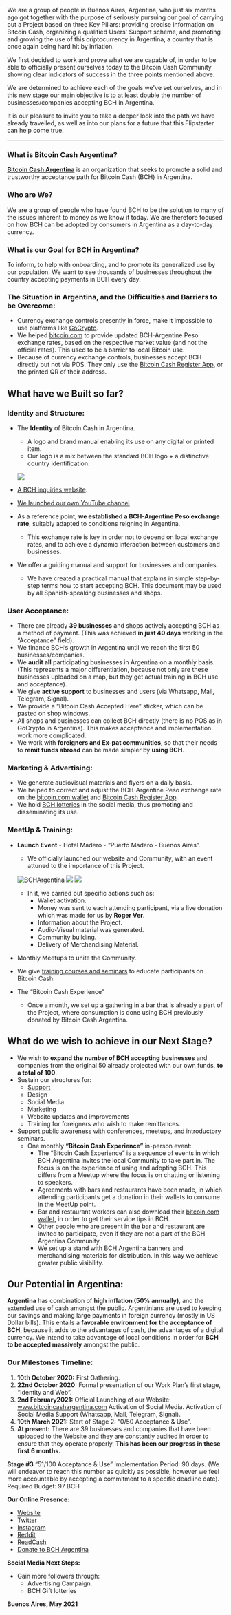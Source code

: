 We are a group of people in Buenos Aires, Argentina, who just six months ago got together with the purpose of seriously pursuing our goal of carrying out a Project based on three Key Pillars: providing precise information on Bitcoin Cash, organizing a qualified Users' Support scheme, and promoting and growing the use of this criptocurrency in Argentina, a country that is once again being hard hit by inflation. 

We first decided to work and prove what we are capable of, in order to be able to officially present ourselves today to the Bitcoin Cash Community showing clear indicators of success in the three points mentioned above.

We are determined to achieve each of the goals we've set ourselves, and in this new stage our main objective is to at least double the number of businesses/companies accepting BCH in Argentina.

It is our pleasure to invite you to take a deeper look into the path we have already travelled, as well as into our plans for a future that this Flipstarter can help come true.


---------------------------------------------------------------------------------------------------------------------------

### What is Bitcoin Cash Argentina?

[**Bitcoin Cash Argentina**](https://bitcoincashargentina.com/) is an organization that seeks to promote a solid and trustworthy acceptance path for Bitcoin Cash (BCH) in Argentina.

### Who are We?
We are a group of people who have found BCH to be the solution to many of the issues inherent to money as we know it today.  We are therefore focused on how BCH can be adopted by consumers in Argentina as a day-to-day currency.

### What is our Goal for BCH in Argentina?
To inform, to help with onboarding, and to promote its generalized use by our population. We want to see thousands of businesses throughout the country accepting payments in BCH every day. 

### The Situation in Argentina, and the Difficulties and Barriers to be Overcome:
- Currency exchange controls presently in force, make it impossible to use platforms like [GoCrypto](https://elly.com/crypto/en/).
- We helped [bitcoin.com](https://www.bitcoin.com/) to provide updated BCH-Argentine Peso exchange rates, based on the respective market value (and not the official rates).  This used to be a barrier to local Bitcoin use.
- Because of currency exchange controls, businesses accept BCH directly but not via POS. They only use the [Bitcoin Cash Register App](https://www.bitcoin.com/bitcoin-cash-register/), or the printed QR of their address.

## What have we Built so far?

 ### Identity and Structure:
- The **Identity** of Bitcoin Cash in Argentina.
    - A logo and brand manual enabling its use on any digital or printed item.
    - Our logo is a mix between the standard BCH logo + a distinctive country identification.

    ![](https://bitcoincashargentina.com/wp-content/uploads/2021/02/icono.png)

- [A BCH inquiries website](https://bitcoincashargentina.com/).
- [We launched our own YouTube channel](https://www.youtube.com/watch?v=J5zP-ubUpXU)
- As a reference point, **we established a BCH-Argentine Peso exchange rate**, suitably adapted to conditions reigning in Argentina.
    - This exchange rate is key in order not to depend on local exchange rates, and to achieve a dynamic interaction between customers and businesses.
- We offer a guiding manual and support for businesses and companies.
    - We have created a practical manual that explains in simple step-by-step terms how to start accepting BCH.  This document may be used by all Spanish-speaking businesses and shops.

### User Acceptance:
- There are already **39 businesses** and shops actively accepting BCH as a method of payment. (This was achieved **in just 40 days** working in the “Acceptance” field).
- We finance BCH’s growth in Argentina until we reach the first 50 businesses/companies.
- We **audit all** participating businesses in Argentina on a monthly basis.   (This represents a major differentiation, because not only are these businesses uploaded on a map, but they get actual training in BCH use and acceptance).
- We give **active support** to businesses and users (via Whatsapp, Mail, Telegram, Signal).
- We provide a “Bitcoin Cash Accepted Here” sticker, which can be pasted on shop windows.
- All shops and businesses can collect BCH directly (there is no POS as in GoCrypto in Argentina). This makes acceptance and implementation work more complicated.
- We work with **foreigners and Ex-pat communities**, so that their needs to **remit funds abroad** can be made simpler by **using BCH**.

### Marketing & Advertising:
- We generate audiovisual materials and flyers on a daily basis.
- We helped to correct and adjust the BCH-Argentine Peso exchange rate on the [bitcoin.com wallet](https://wallet.bitcoin.com/) and [Bitcoin Cash Register App](https://www.bitcoin.com/bitcoin-cash-register/).
- We hold [BCH lotteries](https://www.instagram.com/p/CN8fLDbMoC-/) in the social media, thus promoting and disseminating its use.

### MeetUp & Training:
- **Launch Event** - Hotel Madero - “Puerto Madero - Buenos Aires”.
    - We officially launched our website and Community, with an event attuned to the importance of this Project.

    ![BCHArgentina](https://pbs.twimg.com/media/EvlG8kMXUAIkDmt?format=jpg&name=large)
    ![](https://pbs.twimg.com/media/EvqzlYCXMAgH05v?format=jpg&name=large)
    ![](https://pbs.twimg.com/media/EvqzoNnXAAQni_0?format=jpg&name=large)

    - In it, we carried out specific actions such as:
        - Wallet activation.
        - Money was sent to each attending participant, via a live donation which was made for us by **Roger Ver**.
        - Information about the Project.
        - Audio-Visual material was generated.
        - Community building.
        - Delivery of Merchandising Material.
- Monthly Meetups to unite the Community.
- We give [training courses and seminars](https://twitter.com/BCHArgentina/status/1381736450371248132) to educate participants on Bitcoin Cash.
- The “Bitcoin Cash Experience”
    - Once a month, we set up a gathering in a bar that is already a part of the Project, where consumption is done using BCH previously donated by Bitcoin Cash Argentina.

## What do we wish to achieve in our Next Stage?
- We wish to **expand the number of BCH accepting businesses** and companies from the original 50 already projected with our own funds, **to a total of 100**.
- Sustain our structures for:
    - [Support](https://twitter.com/BCHArgentina/status/1374882332046426117)
    - Design
    - Social Media
    - Marketing 
    - Website updates and improvements
    - Training for foreigners who wish to make remittances.
- Support public awareness with conferences, meetups, and introductory seminars.
    - One monthly **“Bitcoin Cash Experience”** in-person event: 
        - The “Bitcoin Cash Experience” is a sequence of events in which BCH Argentina invites the local Community to take part in. The focus is on the experience of using and adopting BCH. This differs from a Meetup where the focus is on chatting or listening to speakers.
        - Agreements with bars and restaurants have been made, in which attending participants get a donation in their wallets to consume in the MeetUp point.
        - Bar and restaurant workers can also download their [bitcoin.com wallet](https://wallet.bitcoin.com/), in order to get their service tips in BCH.
        - Other people who are present in the bar and restaurant are invited to participate, even if they are not a part of the BCH Argentina Community. 
        - We set up a stand with BCH Argentina banners and merchandising materials for distribution. In this way we achieve greater public visibility.

## Our Potential in Argentina:
**Argentina** has combination of **high inflation (50% annually)**, and the extended use of cash amongst the public. Argentinians are used to keeping our savings and making large payments in foreign currency (mostly in US Dollar bills). This entails a **favorable environment for the acceptance of BCH**, because it adds to the advantages of cash, the advantages of a digital currency.  We intend to take advantage of local conditions in order for **BCH to be accepted massively** amongst the public.

### **Our Milestones Timeline:**
1. **10th October 2020:** First Gathering.
2. **22nd October 2020:** Formal presentation of our Work Plan’s first stage, “Identity and Web”.
3. **2nd February2021:** Official Launching of our Website: www.bitcoincashargentina.com
Activation of Social Media.
Activation of Social Media Support (Whatsapp, Mail, Telegram, Signal).
4. **10th March 2021:** Start of Stage 2: “0/50 Acceptance & Use”.
5. **At present:** There are 39 businesses and companies that have been uploaded to the Website and they are constantly audited in order to ensure that they operate properly.
**This has been our progress in these first 6 months.** 

**Stage #3** “51/100 Acceptance & Use”
Implementation Period: 90 days. (We will endeavor to reach this number as quickly as possible, however we feel more accountable by accepting a commitment to a specific deadline date).
Required Budget: 97 BCH

**Our Online Presence:**
- [Website](https://bitcoincashargentina.com/)
- [Twitter](https://twitter.com/BCHArgentina)
- [Instagram](https://www.instagram.com/bitcoincashargentina/)
- [Reddit](https://www.reddit.com/user/BitcoinCashArgentina/)
- [ReadCash](https://read.cash/@BitcoinCashArgentina)
- [Donate to BCH Argentina](https://tipb.ch/BCHArgentina)

**Social Media Next Steps:**
- Gain more followers through:
    - Advertising Campaign.
    - BCH Gift lotteries

**Buenos Aires, May 2021**
